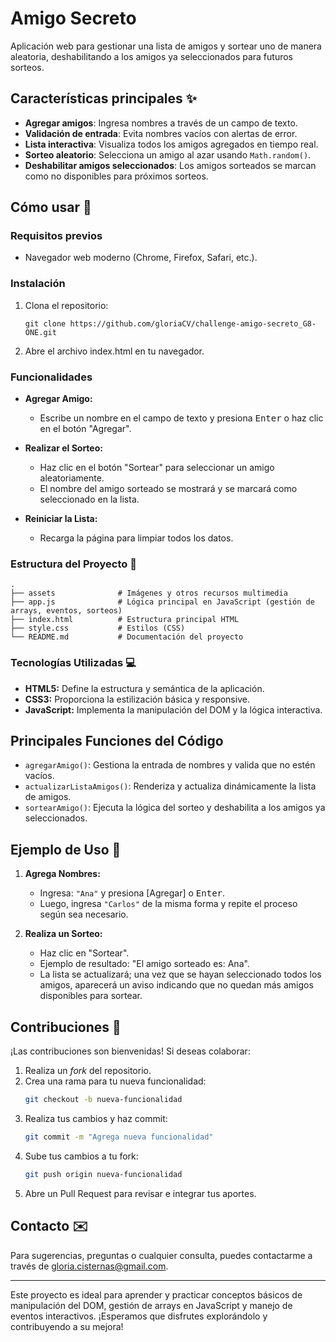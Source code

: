 # Amigo Secreto

Aplicación web para gestionar una lista de amigos y sortear uno de manera aleatoria, deshabilitando a los amigos ya seleccionados para futuros sorteos.



## Características principales ✨
- **Agregar amigos**: Ingresa nombres a través de un campo de texto.
- **Validación de entrada**: Evita nombres vacíos con alertas de error.
- **Lista interactiva**: Visualiza todos los amigos agregados en tiempo real.
- **Sorteo aleatorio**: Selecciona un amigo al azar usando `Math.random()`.
- **Deshabilitar amigos seleccionados**: Los amigos sorteados se marcan como no disponibles para próximos sorteos.

## Cómo usar 🚀

### Requisitos previos
- Navegador web moderno (Chrome, Firefox, Safari, etc.).

### Instalación
1. Clona el repositorio:
   ```
   git clone https://github.com/gloriaCV/challenge-amigo-secreto_G8-ONE.git
   ```
2. Abre el archivo index.html en tu navegador.

### Funcionalidades

- **Agregar Amigo:**
  - Escribe un nombre en el campo de texto y presiona <kbd>Enter</kbd> o haz clic en el botón "Agregar".
  
- **Realizar el Sorteo:**
  - Haz clic en el botón "Sortear" para seleccionar un amigo aleatoriamente.
  - El nombre del amigo sorteado se mostrará y se marcará como seleccionado en la lista.

- **Reiniciar la Lista:**
  - Recarga la página para limpiar todos los datos.

### Estructura del Proyecto 🧩

````plaintext
.
├── assets              # Imágenes y otros recursos multimedia
├── app.js              # Lógica principal en JavaScript (gestión de arrays, eventos, sorteos)
├── index.html          # Estructura principal HTML
├── style.css           # Estilos (CSS)
└── README.md           # Documentación del proyecto
````

### Tecnologías Utilizadas 💻

- **HTML5:** Define la estructura y semántica de la aplicación.
- **CSS3:** Proporciona la estilización básica y responsive.
- **JavaScript:** Implementa la manipulación del DOM y la lógica interactiva.

## Principales Funciones del Código

- `agregarAmigo()`: Gestiona la entrada de nombres y valida que no estén vacíos.
- `actualizarListaAmigos()`: Renderiza y actualiza dinámicamente la lista de amigos.
- `sortearAmigo()`: Ejecuta la lógica del sorteo y deshabilita a los amigos ya seleccionados.


## Ejemplo de Uso 📝

1. **Agrega Nombres:**
   - Ingresa: `"Ana"` y presiona [Agregar] o <kbd>Enter</kbd>.
   - Luego, ingresa `"Carlos"` de la misma forma y repite el proceso según sea necesario.

2. **Realiza un Sorteo:**
   - Haz clic en "Sortear".
   - Ejemplo de resultado: "El amigo sorteado es: Ana".
   - La lista se actualizará; una vez que se hayan seleccionado todos los amigos, aparecerá un aviso indicando que no quedan más amigos disponibles para sortear.

## Contribuciones 🤝

¡Las contribuciones son bienvenidas! Si deseas colaborar:

1. Realiza un *fork* del repositorio.
2. Crea una rama para tu nueva funcionalidad:
   ```bash
   git checkout -b nueva-funcionalidad
   ````
3. Realiza tus cambios y haz commit:
   ````bash
   git commit -m "Agrega nueva funcionalidad"
   ````
4. Sube tus cambios a tu fork:
   ````bash
   git push origin nueva-funcionalidad
   ````
5. Abre un Pull Request para revisar e integrar tus aportes.

## Contacto ✉️

Para sugerencias, preguntas o cualquier consulta, puedes contactarme a través de [gloria.cisternas@gmail.com](mailto:gloria.cisternas@gmail.com).

---

Este proyecto es ideal para aprender y practicar conceptos básicos de manipulación del DOM, gestión de arrays en JavaScript y manejo de eventos interactivos. ¡Esperamos que disfrutes explorándolo y contribuyendo a su mejora!

